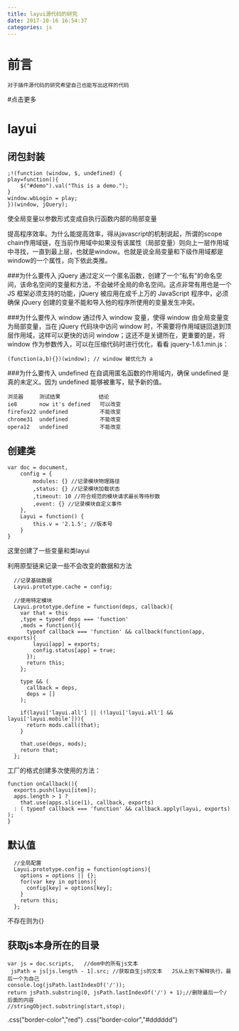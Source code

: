 ```yaml
---
title: layui源代码的研究
date: 2017-10-16 16:54:37
categories: js
---
```


# 前言


	对于插件源代码的研究希望自己也能写出这样的代码



<!--more-->#点击更多<!--more-->


# layui


## 闭包封装


	;!(function (window, $, undefined) {
    play=function(){
        $("#demo").val("This is a demo.");
    }
    window.wbLogin = play;
	})(window, jQuery);



使全局变量以参数形式变成自执行函数内部的局部变量

提高程序效率。为什么能提高效率，得从javascript的机制说起，所谓的scope chain作用域链，在当前作用域中如果没有该属性（局部变量）则向上一层作用域中寻找，一直到最上层，也就是window。也就是说全局变量和下级作用域都是window的一个属性，向下依此类推。

###为什么要传入 jQuery
通过定义一个匿名函数，创建了一个“私有”的命名空间，该命名空间的变量和方法，不会破坏全局的命名空间。这点非常有用也是一个 JS 框架必须支持的功能，jQuery 被应用在成千上万的 JavaScript 程序中，必须确保 jQuery 创建的变量不能和导入他的程序所使用的变量发生冲突。

###为什么要传入 window
通过传入 window 变量，使得 window 由全局变量变为局部变量，当在 jQuery 代码块中访问 window 时，不需要将作用域链回退到顶层作用域，这样可以更快的访问 window；这还不是关键所在，更重要的是，将 window 作为参数传入，可以在压缩代码时进行优化，看看 jquery-1.6.1.min.js：

	(function(a,b){})(window); // window 被优化为 a 

###为什么要传入 undefined
在自调用匿名函数的作用域内，确保 undefined 是真的未定义。因为 undefined 能够被重写，赋予新的值。


	浏览器     测试结果            结论
	ie8       now it's defined   可以改变
	firefox22 undefined          不能改变
	chrome31  undefined          不能改变
	opera12   undefined          不能改变



## 创建类

    var doc = document,
        config = {
	        modules: {} //记录模块物理路径
	        ,status: {} //记录模块加载状态
	        ,timeout: 10 //符合规范的模块请求最长等待秒数
	        ,event: {} //记录模块自定义事件
    	},
        Layui = function() {
            this.v = '2.1.5'; //版本号
        }
    }

这里创建了一些变量和类layui


利用原型链来记录一些不会改变的数据和方法

  	  
	  //记录基础数据
	  Layui.prototype.cache = config;

  	  //使用特定模块
	  Layui.prototype.define = function(deps, callback){
	    var that = this
	    ,type = typeof deps === 'function'
	    ,mods = function(){
	      typeof callback === 'function' && callback(function(app, exports){
	        layui[app] = exports;
	        config.status[app] = true;
	      });
	      return this;
	    };
	    
	    type && (
	      callback = deps,
	      deps = []
	    );
	    
	    if(layui['layui.all'] || (!layui['layui.all'] && layui['layui.mobile'])){
	      return mods.call(that);
	    }
	    
	    that.use(deps, mods);
	    return that;
	  };



工厂的格式创建多次使用的方法：

    function onCallback(){
      exports.push(layui[item]);
      apps.length > 1 ?
        that.use(apps.slice(1), callback, exports)
      : ( typeof callback === 'function' && callback.apply(layui, exports) );
    }


##   默认值


	  //全局配置
	  Layui.prototype.config = function(options){
	    options = options || {};
	    for(var key in options){
	      config[key] = options[key];
	    }
	    return this;
	  };


不存在则为{}



## 获取js本身所在的目录


    var js = doc.scripts,   //dom中的所有js文本
     jsPath = js[js.length - 1].src; //获取自生js的文本   JS从上到下解释执行，最后一个为自己
    console.log(jsPath.lastIndexOf('/'));
    return jsPath.substring(0, jsPath.lastIndexOf('/') + 1);//删除最后一个/后面的内容
    //stringObject.substring(start,stop);








.css("border-color","red")
.css("border-color","#dddddd")